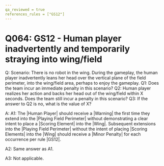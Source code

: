 ```yaml
---
qa_reviewed = true
references_rules = ["GS12"]
---
```


# Q064: GS12 - Human player inadvertently and temporarily straying into wing/field

Q: Scenario: There is no robot in the wing. During the gameplay, the human player inadvertently leans her head over the vertical plane of the field perimeter, into the wing/field area, perhaps to enjoy the gameplay. Q1: Does the team incur an immediate penalty in this scenario? Q2: Human player realizes her action and backs her head out of the wing/field within X seconds. Does the team still incur a penalty in this scenario? Q3: If the answer to Q2 is no, what is the value of X?

A: A1: The |Human Player| should receive a |Warning| the first time they extend into the |Playing Field Perimeter| without demonstrating a clear intent to place a |Scoring Element| into the |Wing|. Subsequent extensions into the |Playing Field Perimeter| without the intent of placing |Scoring Elements| into the |Wing| should receive a |Minor Penalty| for each occurrence per rule |GS12|.

A2: Same answer as A1.

A3: Not applicable.
